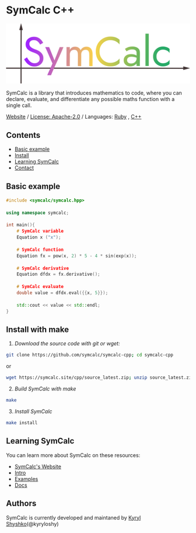 # SymCalc C++

![SymCalc Logo](/symcalc_logo.png)

SymCalc is a library that introduces mathematics to code, where you can declare, evaluate, and differentiate any possible maths function with a single call.

[Website](https://symcalc.site/cpp)
/
[License: Apache-2.0](http://www.apache.org/licenses/LICENSE-2.0)
/
Languages:
[Ruby](https://github.com/symcalc/symcalc-ruby)
, 
[C++](https://github.com/symcalc/symcalc-cpp)

## Contents
- [Basic example](#basic-example)
- [Install](#install-with-make)
- [Learning SymCalc](#learning-symcalc)
- [Contact](#contact)

## Basic example
```cpp
#include <symcalc/symcalc.hpp>

using namespace symcalc;

int main(){
    # SymCalc variable
    Equation x ("x");

    # SymCalc function
    Equation fx = pow(x, 2) * 5 - 4 * sin(exp(x));

    # SymCalc derivative
    Equation dfdx = fx.derivative();

    # SymCalc evaluate
    double value = dfdx.eval({{x, 5}});

    std::cout << value << std::endl;
}
```


## Install with make

1. *Download the source code with git or wget:*
```bash
git clone https://github.com/symcalc/symcalc-cpp; cd symcalc-cpp
```

or

```bash
wget https://symcalc.site/cpp/source_latest.zip; unzip source_latest.zip; cd symcalc_cpp_source
```

2. *Build SymCalc with make*
```bash
make
```

3. *Install SymCalc*
```bash
make install
```

## Learning SymCalc

You can learn more about SymCalc on these resources:

- [SymCalc's Website](https://symcalc.site/cpp)
- [Intro](https://symcalc.site/cpp/intro)
- [Examples](https://symcalc.site/cpp/examples)
- [Docs](https://symcalc.site/cpp/docs)


## Authors

SymCalc is currently developed and maintaned by [Kyryl Shyshko](https://kyrylshyshko.me)(@kyryloshy)
